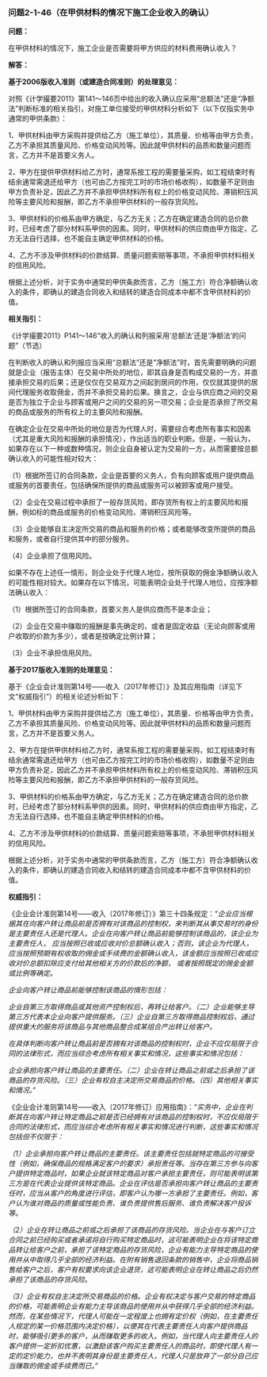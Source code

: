 ### 问题2-1-46（在甲供材料的情况下施工企业收入的确认）

**问题：**

在甲供材料的情况下，施工企业是否需要将甲方供应的材料费用确认收入？

**解答：**

**基于2006版收入准则（或建造合同准则）的处理意见：**

对照《计学撮要2011》第141～146页中给出的收入确认应采用“总额法”还是“净额法”判断标准的相关指引，对施工单位接受的甲供材料分析如下（以下仅指实务中通常的甲供条款）：

1、甲供材料由甲方采购并提供给乙方（施工单位），其质量、价格等由甲方负责，乙方不承担其质量风险、价格变动风险等。因此就甲供材料的品质和数量问题而言，乙方并不是首要义务人。

2、甲方在提供甲供材料给乙方时，通常系按工程的需要量采购，如工程结束时有结余通常需退还给甲方（也可由乙方按完工时的市场价格收购），如数量不足则由甲方负责补足，因此乙方并不承担甲供材料所有权上的价格变动风险、滞销积压风险等主要风险和报酬，即乙方不承担甲供材料的一般存货风险。

3、甲供材料的价格系由甲方确定，与乙方无关；乙方在确定建造合同的总价款时，已经考虑了部分材料系甲供的因素。同时，甲供材料的供应商由甲方指定，乙方无法自行选择，也不能自主确定甲供材料的价格。

4、乙方不涉及甲供材料的价款结算、质量问题索赔等事项，不承担甲供材料相关的信用风险。

根据上述分析，对于实务中通常的甲供条款而言，乙方（施工方）符合净额确认收入的条件，即确认的建造合同收入和结转的建造合同成本中都不含甲供材料的价值。

**相关指引：**

《计学撮要2011》P141～146“收入的确认和列报采用‘总额法’还是‘净额法’的问题”（节选）

在判断收入的确认和列报应当采用“总额法”还是“净额法”时，首先需要明确的问题就是企业（报告主体）在交易中所处的地位，即其自身是否构成交易的一方，并直接承担交易的后果；还是仅仅在交易双方之间起到居间的作用，仅仅就其提供的居间代理服务收取佣金，而并不承担交易的后果。换言之，企业与供应商之间的交易是否为独立于企业与顾客或用户之间的交易的另一项交易；企业是否承担了所交易的商品或服务的所有权上的主要风险和报酬。

在确定企业在交易中所处的地位是否为代理人时，需要综合考虑所有事实和因素（尤其是重大风险和报酬的承担情况），作出适当的职业判断。但是，一般认为，如果存在以下一种或数种情况，则企业自身被认定为交易的一方，从而需要按总额确认收入的可能性相对较大：

（1）根据所签订的合同条款，企业是首要的义务人，负有向顾客或用户提供商品或服务的首要责任，包括确保所提供的商品或服务可以被顾客或用户接受。

（2）企业在交易过程中承担了一般存货风险，即存货所有权上的主要风险和报酬，例如标的商品或服务的价格变动风险、滞销积压风险等。

（3）企业能够自主决定所交易的商品和服务的价格；或者能够改变所提供的商品和服务，或者自行提供其中的部分服务。

（4）企业承担了信用风险。

如果不存在上述任一情形，则企业处于代理人地位，按所获取的佣金净额确认收入的可能性相对较大。如果存在以下情况，可能表明企业处于代理人地位，应按净额法确认收入：

（1）根据所签订的合同条款，首要义务人是供应商而不是本企业；

（2）企业在交易中赚取的报酬是事先确定的，或者是固定收益（无论向顾客或用户收取的价款为多少），或者是按确定比例计算；

（3）企业不承担信用风险。

**基于2017版收入准则的处理意见：**

基于《企业会计准则第14号——收入（2017年修订）》及其应用指南（详见下文“权威指引”）的相关论述分析如下：

1、甲供材料由甲方采购并提供给乙方（施工单位），其质量、价格等由甲方负责，乙方不承担其质量风险、价格变动风险等。因此就甲供材料的品质和数量问题而言，乙方并不是首要义务人。

2、甲方在提供甲供材料给乙方时，通常系按工程的需要量采购，如工程结束时有结余通常需退还给甲方（也可由乙方按完工时的市场价格收购），如数量不足则由甲方负责补足，因此乙方并不承担甲供材料所有权上的价格变动风险、滞销积压风险等主要风险和报酬，即乙方不承担甲供材料的一般存货风险。

3、甲供材料的价格系由甲方确定，与乙方无关；乙方在确定建造合同的总价款时，已经考虑了部分材料系甲供的因素。同时，甲供材料的供应商由甲方指定，乙方无法自行选择，也不能自主确定甲供材料的价格。

4、乙方不涉及甲供材料的价款结算、质量问题索赔等事项，不承担甲供材料相关的信用风险。

根据上述分析，对于实务中通常的甲供条款而言，乙方（施工方）符合净额确认收入的条件，即确认的建造合同收入和结转的建造合同成本中都不含甲供材料的价值。

**权威指引：**

《企业会计准则第14号——收入（2017年修订）》第三十四条规定：“*企业应当根据其在向客户转让商品前是否拥有对该商品的控制权，来判断其从事交易时的身份是主要责任人还是代理人。企业在向客户转让商品前能够控制该商品的，该企业为主要责任人，
应当按照已收或应收对价总额确认收入；否则，该企业为代理人，应当按照预期有权收取的佣金或手续费的金额确认收入，该金额应当按照已收或应收对价总额扣除应支付给其他相关方的价款后的净额，
或者按照既定的佣金金额或比例等确定。*

*企业向客户转让商品前能够控制该商品的情形包括：*

*企业自第三方取得商品或其他资产控制权后，再转让给客户。（二）企业能够主导第三方代表本企业向客户提供服务。（三）企业自第三方取得商品控制权后，通过提供重大的服务将该商品与其他商品整合成某组合产出转让给客户。*

*在具体判断向客户转让商品前是否拥有对该商品的控制权时，企业不应仅局限于合同的法律形式，而应当综合考虑所有相关事实和情况，这些事实和情况包括：*

*企业承担向客户转让商品的主要责任。（二）企业在转让商品之前或之后承担了该商品的存货风险。（三）企业有权自主决定所交易商品的价格。（四）其他相关事实和情况。*”

《企业会计准则第14号——收入（2017年修订）应用指南》：“*实务中，企业在判断其在向客户转让特定商品之前是否已经拥有对该商品的控制权时，不应仅局限于合同的法律形式，而应当综合考虑所有相关事实和情况进行判断，这些事实和情况包括但不仅限于：*

*（1）企业承担向客户转让商品的主要责任。该主要责任包括就特定商品的可接受性（例如，确保商品的规格满足客户的要求）承担责任等。当存在第三方参与向客户提供特定商品时，如果企业就该特定商品对客户承担主要责任，则可能表明该第三方是在代表企业提供该特定商品。企业在评估是否承担向客户转让商品的主要责任时，应当从客户的角度进行评估，即客户认为哪一方承担了主要责任。例如，客户认为谁对商品的质量或性能负责、谁负责提供售后服务、谁负责解决客户投诉等。*

*（2）企业在转让商品之前或之后承担了该商品的存货风险。当企业在与客户订立合同之前已经购买或者承诺将自行购买特定商品时，这可能表明企业在将该特定商品转让给客户之前，承担了该特定商品的存货风险，企业有能力主导特定商品的使用并从中取得几乎全部的经济利益。在附有销售退回条款的销售中，企业将商品销售给客户之后，客户有权要求向该企业退货，这可能表明企业在转让商品之后仍然承担了该商品的存货风险。*

*（3）企业有权自主决定所交易商品的价格。企业有权决定与客户交易的特定商品的价格，可能表明企业有能力主导该商品的使用并从中获得几乎全部的经济利益。然而，在某些情况下，代理人可能在一定程度上也拥有定价权（例如，在主要责任人规定的某一价格范围内决定价格），以便其在代表主要责任人向客户提供商品时，能够吸引更多的客户，从而赚取更多的收入。例如，当代理人向主要责任人的客户提供一定折扣优惠，以激励该客户购买主要责任人的商品时，即使代理人有一定的定价能力，也并不表明其身份是主要责任人，代理人只是放弃了一部分自己应当赚取的佣金或手续费而已。*”